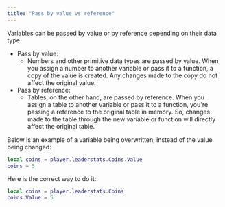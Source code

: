 ```yaml
---
title: "Pass by value vs reference"
---
```


 
Variables can be passed by value or by reference depending on their data type.
* Pass by value:
  - Numbers and other primitive data types are passed by value. When you assign a number to another variable or pass it to a function, a copy of the value is created. Any changes made to the copy do not affect the original value.
* Pass by reference:
  - Tables, on the other hand, are passed by reference. When you assign a table to another variable or pass it to a function, you're passing a reference to the original table in memory. So, changes made to the table through the new variable or function will directly affect the original table.

Below is an example of a variable being overwritten, instead of the value being changed:
```lua
local coins = player.leaderstats.Coins.Value
coins = 5
```

Here is the correct way to do it:
```lua
local coins = player.leaderstats.Coins
coins.Value = 5
```